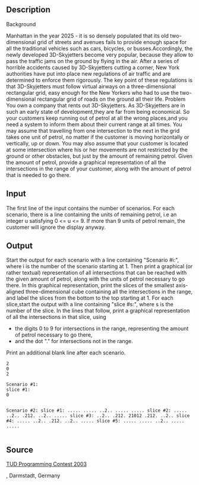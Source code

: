<h2>Description</h2><p>Background
</p>Manhattan in the year 2025 - it is so densely populated that its old two-dimensional grid of streets and avenues fails to provide enough space for all the traditional vehicles such as cars, bicycles, or busses.Accordingly, the newly developed 3D-Skyjetters become very popular, because they allow to pass the traffic jams on the ground by flying in the air. After a series of horrible accidents caused by 3D-Skyjetters cutting a corner, New York authorities have put into place new regulations of air traffic and are determined to enforce them rigorously. The key point of these regulations is that 3D-Skyjetters must follow virtual airways on a three-dimensional rectangular grid, easy enough for the New Yorkers who had to use the two-dimensional rectangular grid of roads on the ground all their life.
Problem
You own a company that rents out 3D-Skyjetters. As 3D-Skyjetters are in such an early state of development,they are far from being economical. So your customers keep running out of petrol at all the wrong places,and you need a system to inform them about their current range at all times.
You may assume that travelling from one intersection to the next in the grid takes one unit of petrol, no matter if the customer is moving horizontally or vertically, up or down. You may also assume that your customer is located at some intersection where his or her movements are not restricted by the ground or other obstacles, but just by the amount of remaining petrol.
Given the amount of petrol, provide a graphical representation of all the intersections in the range of your customer, along with the amount of petrol that is needed to go there.<h2>Input</h2><p>The first line of the input contains the number of scenarios. For each scenario, there is a line containing the units of remaining petrol, i.e an integer u satisfying 0 &lt;= u &lt;= 9. If more than 9 units of petrol remain, the customer will ignore the display anyway.</p><h2>Output</h2><p>Start the output for each scenario with a line containing "Scenario #i:", where i is the number of the scenario starting at 1. Then print a graphical (or rather textual) representation of all intersections that can be reached with the given amount of petrol, along with the units of petrol necessary to go there. In this graphical representation, print the slices of the smallest axis-aligned three-dimensional cube containing all the intersections in the range, and label the slices from the bottom to the top starting at 1. For each slice,start the output with a line containing "slice #s:", where s is the number of the slice. In the lines that follow, print a graphical representation of all the intersections in that slice, using 
</p><ul><li>the digits 0 to 9 for intersections in the range, representing the amount of petrol necessary to go there,
<br></li><li>and the dot "." for intersections not in the range.</li></ul><p>
</p>Print an additional blank line after each scenario.<pre><code class="language-input1">2
0
2</code></pre><pre><code class="language-output1">Scenario #1:
slice #1:
0

Scenario #2:
slice #1:
.....
.....
..2..
.....
.....
slice #2:
.....
..2..
.212.
..2..
.....
slice #3:
..2..
.212.
21012
.212.
..2..
slice #4:
.....
..2..
.212.
..2..
.....
slice #5:
.....
.....
..2..
.....
.....</code></pre><h2>Source</h2><a href="searchproblem?field=source&amp;key=TUD+Programming+Contest+2003">TUD Programming Contest 2003</a><p>, Darmstadt, Germany</p>